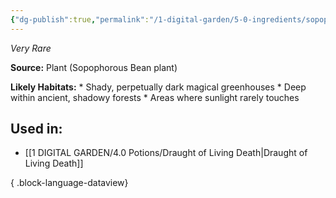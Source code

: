 ```yaml
---
{"dg-publish":true,"permalink":"/1-digital-garden/5-0-ingredients/sopophorous-bean/","tags":["ingredient","rare"]}
---
```


*Very Rare*

**Source:** Plant (Sopophorous Bean plant)

**Likely Habitats:** * Shady, perpetually dark magical greenhouses * Deep within ancient, shadowy forests * Areas where sunlight rarely touches

## Used in:

- [[1 DIGITAL GARDEN/4.0 Potions/Draught of Living Death\|Draught of Living Death]]

{ .block-language-dataview}

